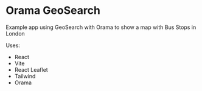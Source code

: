 # Orama GeoSearch

Example app using GeoSearch with Orama to show a map with Bus Stops in London

Uses:

- React
- Vite
- React Leaflet
- Tailwind
- Orama
